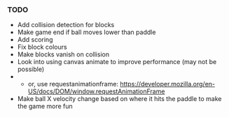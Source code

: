 ### TODO

* Add collision detection for blocks
* Make game end if ball moves lower than paddle
* Add scoring
* Fix block colours
* Make blocks vanish on collision
* Look into using canvas animate to improve performance (may not be possible)
* - or, use requestanimationframe: https://developer.mozilla.org/en-US/docs/DOM/window.requestAnimationFrame
* Make ball X velocity change based on where it hits the paddle to make the game more fun
